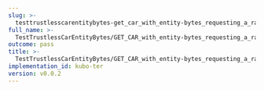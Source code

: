 ```yaml
---
slug: >-
  testtrustlesscarentitybytes-get_car_with_entity-bytes_requesting_a_range_from_the_end_of_a_file_(accept_header)
full_name: >-
  TestTrustlessCarEntityBytes/GET_CAR_with_entity-bytes_requesting_a_range_from_the_end_of_a_file_(Accept_Header)
outcome: pass
title: >-
  TestTrustlessCarEntityBytes/GET_CAR_with_entity-bytes_requesting_a_range_from_the_end_of_a_file_(Accept_Header)
implementation_id: kubo-ter
version: v0.0.2
---
```


